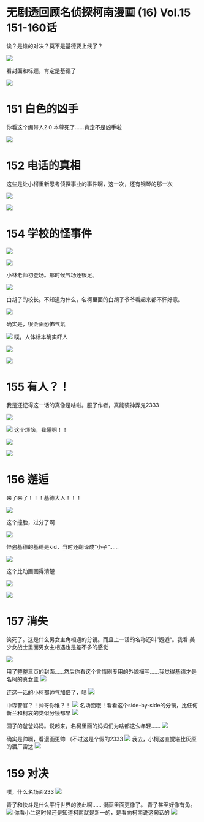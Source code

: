 # 无剧透回顾名侦探柯南漫画 (16) Vol.15 151-160话

诶？是谁的对决？莫不是基德要上线了？

![](Pasted%20image%2020230623151031.png)

看封面和标题，肯定是基德了
<!--Upload failed, remote server returned an error: [object Object]-->
![](Pasted%20image%2020230623151122.png)
# **151 白色的凶手**

你看这个绷带人2.0 本尊死了……肯定不是凶手啦
<!--Upload failed, remote server returned an error: [object Object]-->
![](Pasted%20image%2020230623151217.png)

# **152 电话的真相**

这些是让小柯重新思考侦探事业的事件啊，这一次，还有钢琴的那一次
<!--Upload failed, remote server returned an error: [object Object]-->
![](Pasted%20image%2020230623151407.png)

<!--Upload failed, remote server returned an error: [object Object]-->
![](Pasted%20image%2020230623151448.png)

# **154 学校的怪事件**
<!--Upload failed, remote server returned an error: [object Object]-->
![](Pasted%20image%2020230623151544.png)

<!--Upload failed, remote server returned an error: [object Object]-->
![](Pasted%20image%2020230623151555.png)

小林老师初登场。那时候气场还很足。
<!--Upload failed, remote server returned an error: [object Object]-->
![](Pasted%20image%2020230623151618.png)

白胡子的校长。不知道为什么，名柯里面的白胡子爷爷看起来都不怀好意。
<!--Upload failed, remote server returned an error: [object Object]-->
![](Pasted%20image%2020230623151708.png)

确实是，很会画恐怖气氛
<!--Upload failed, remote server returned an error: [object Object]-->
![](Pasted%20image%2020230623151748.png)
噗，人体标本确实吓人
<!--Upload failed, remote server returned an error: [object Object]-->
![](Pasted%20image%2020230623151805.png)
<!--Upload failed, remote server returned an error: [object Object]-->
![](Pasted%20image%2020230623151818.png)

# **155 有人？！**
我是还记得这一话的真像是啥啦。服了作者，真能装神弄鬼2333
<!--Upload failed, remote server returned an error: [object Object]-->
![](Pasted%20image%2020230623151912.png)

<!--Upload failed, remote server returned an error: [object Object]-->
![](Pasted%20image%2020230623151958.png)
这个烦恼，我懂啊！！

<!--Upload failed, remote server returned an error: [object Object]-->
![](Pasted%20image%2020230623152010.png)

<!--Upload failed, remote server returned an error: [object Object]-->
![](Pasted%20image%2020230623152036.png)

# **156 邂逅**

来了来了！！！基德大人！！！
<!--Upload failed, remote server returned an error: [object Object]-->
![](Pasted%20image%2020230623152110.png)

这个撞脸，过分了啊
<!--Upload failed, remote server returned an error: [object Object]-->
![](Pasted%20image%2020230623152145.png)

怪盗基德的基德是kid，当时还翻译成”小子“……
<!--Upload failed, remote server returned an error: [object Object]-->
![](Pasted%20image%2020230623152219.png)

这个比动画画得清楚
<!--Upload failed, remote server returned an error: [object Object]-->
![](Pasted%20image%2020230623152301.png)

<!--Upload failed, remote server returned an error: [object Object]-->
![](Pasted%20image%2020230623152322.png)

# **157 消失**
笑死了。这是什么男女主角相遇的分镜。而且上一话的名称还叫”邂逅“。我看 美少女战士里面男女主相遇也是差不多的感觉
<!--Upload failed, remote server returned an error: [object Object]-->
![](Pasted%20image%2020230623152406.png)

用了整整三页的封面……然后你看这个言情剧专用的外貌描写……我觉得基德才是名柯的真女主
![](99%20Blogs/LynnBlog/docs/Readings/Manga/%E5%90%8D%E4%BE%A6%E6%8E%A2%E6%9F%AF%E5%8D%97/52d194da1d373be5f8c5bd6ddf0b3541_MD5.png)

连这一话的小柯都帅气加倍了，啧
![](99%20Blogs/LynnBlog/docs/Readings/Manga/%E5%90%8D%E4%BE%A6%E6%8E%A2%E6%9F%AF%E5%8D%97/8dc6bfbd72d963c97f0c2f326f4513d6_MD5.png)

中森警官？！帅哥你谁？！
![](99%20Blogs/LynnBlog/docs/Readings/Manga/%E5%90%8D%E4%BE%A6%E6%8E%A2%E6%9F%AF%E5%8D%97/701fbd0a63e2aaac52f9618898e07d0c_MD5.png)
名场面哦！看看这个side-by-side的分镜，比任何新兰和柯哀的类似分镜都早
![](99%20Blogs/LynnBlog/docs/Readings/Manga/%E5%90%8D%E4%BE%A6%E6%8E%A2%E6%9F%AF%E5%8D%97/199af4305418c80f5543b6c9f5a62edb_MD5.png)

园子的爸爸妈妈。说起来，名柯里面的妈妈们为啥都这么年轻……
![](99%20Blogs/LynnBlog/docs/Readings/Manga/%E5%90%8D%E4%BE%A6%E6%8E%A2%E6%9F%AF%E5%8D%97/141f07a2fe96b171b878ca5cb9c0de52_MD5.png)

确实是帅啊，看漫画更帅 （不过这是个假的2333
![](99%20Blogs/LynnBlog/docs/Readings/Manga/%E5%90%8D%E4%BE%A6%E6%8E%A2%E6%9F%AF%E5%8D%97/0b2526559cc6829b52e2613612f7068d_MD5.png)
我去，小柯这直觉堪比灰原的酒厂雷达
![](99%20Blogs/LynnBlog/docs/Readings/Manga/%E5%90%8D%E4%BE%A6%E6%8E%A2%E6%9F%AF%E5%8D%97/d9dfa928cfb8080aaef13d500bec16e7_MD5.png)

# **159 对决**
噗，什么名场面233
![](99%20Blogs/LynnBlog/docs/Readings/Manga/%E5%90%8D%E4%BE%A6%E6%8E%A2%E6%9F%AF%E5%8D%97/2b1c3d7755f4a79339a3c6cec1973ff3_MD5.png)

青子和快斗是什么平行世界的彼此啊…… 漫画里面更像了。 青子甚至好像有角。
![](99%20Blogs/LynnBlog/docs/Readings/Manga/%E5%90%8D%E4%BE%A6%E6%8E%A2%E6%9F%AF%E5%8D%97/f185397524ed3d01e4fca9babfdbf114_MD5.png)
你看小兰这时候还是知道柯南就是新一的，是看向柯南说这句话的
![](99%20Blogs/LynnBlog/docs/Readings/Manga/%E5%90%8D%E4%BE%A6%E6%8E%A2%E6%9F%AF%E5%8D%97/2511a283b0631bebbf00c838f7a3aecf_MD5.png)

